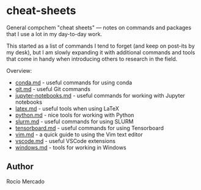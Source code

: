 # cheat-sheets
General compchem "cheat sheets" — notes on commands and packages that I use a lot in my day-to-day work.

This started as a list of commands I tend to forget (and keep on post-its by my desk), but I am slowly expanding it with additional commands and tools that come in handy when introducing others to research in the field.

Overview:
* [conda.md](./conda.md) - useful commands for using conda
* [git.md](./git.md) - useful Git commands
* [jupyter-notebooks.md](./jupyter-notebooks.md) - useful commands for working with Jupyter notebooks
* [latex.md](./latex.md) - useful tools when using LaTeX
* [python.md](./python.md) - nice tools for working with Python
* [slurm.md](./slurm.md) - useful commands for using SLURM
* [tensorboard.md](./tensorboard.md) - useful commands for using Tensorboard
* [vim.md](./vim.md) - a quick guide to using the Vim text editor
* [vscode.md](./vscode.md) - useful VSCode extensions
* [windows.md](./windows.md) - tools for working in Windows

## Author
Rocío Mercado
